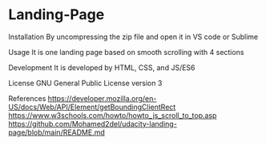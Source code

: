 # Landing-Page


Installation
By uncompressing the zip file and open it in VS code or Sublime

Usage
It is one landing page based on smooth scrolling with 4 sections

Development
It is developed by HTML, CSS, and JS/ES6  

License
GNU General Public License version 3

References 
https://developer.mozilla.org/en-US/docs/Web/API/Element/getBoundingClientRect
https://www.w3schools.com/howto/howto_js_scroll_to_top.asp
https://github.com/Mohamed2del/udacity-landing-page/blob/main/README.md


